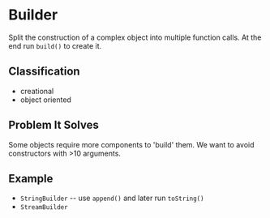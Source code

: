 # Builder

Split the construction of a complex object into multiple function calls.
At the end run `build()` to create it.

## Classification

-   creational
-   object oriented

## Problem It Solves

Some objects require more components to 'build' them. We want to avoid
constructors with >10 arguments.

## Example

-   `StringBuilder` -- use `append()` and later run `toString()`
-   `StreamBuilder`
